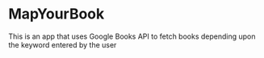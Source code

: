 # MapYourBook
This is an app that uses Google Books API to fetch books depending upon the keyword entered by the user
